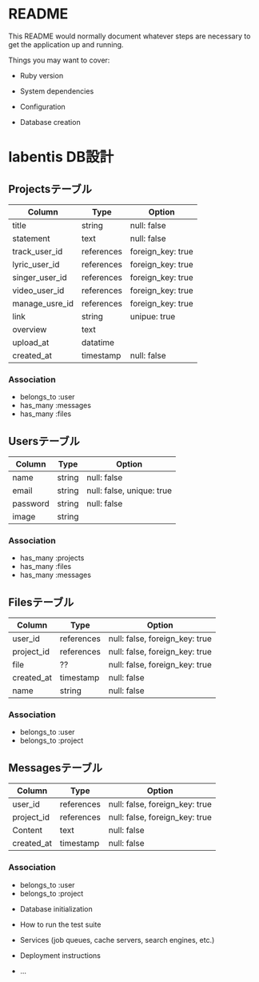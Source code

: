# README

This README would normally document whatever steps are necessary to get the
application up and running.

Things you may want to cover:

* Ruby version

* System dependencies

* Configuration

* Database creation
# labentis DB設計
## Projectsテーブル
|Column        |Type      |Option                   |
|--------------|----------|-------------------------|
|title         |string    |null: false              |
|statement     |text      |null: false              |
|track_user_id |references|foreign_key: true        |
|lyric_user_id |references|foreign_key: true        |
|singer_user_id|references|foreign_key: true        |
|video_user_id |references|foreign_key: true        |
|manage_usre_id|references|foreign_key: true        |
|link          |string    |unipue: true             |
|overview      |text      |                         |
|upload_at     |datatime  |                         |
|created_at    |timestamp |null: false              |

### Association
 - belongs_to :user
 - has_many   :messages
 - has_many   :files

## Usersテーブル
|Column  |Type  |Option                   |
|--------|------|-------------------------|
|name    |string|null: false              |
|email   |string|null: false, unique: true|
|password|string|null: false              |
|image   |string|                         |

### Association
 - has_many   :projects
 - has_many   :files
 - has_many   :messages

## Filesテーブル
|Column    |Type      |Option                        |
|----------|----------|------------------------------|
|user_id   |references|null: false, foreign_key: true|
|project_id|references|null: false, foreign_key: true|
|file      |??        |null: false, foreign_key: true|
|created_at|timestamp |null: false                   |
|name      |string    |null: false                   |

### Association
 - belongs_to :user
 - belongs_to :project

## Messagesテーブル
|Column    |Type      |Option                        |
|----------|----------|------------------------------|
|user_id   |references|null: false, foreign_key: true|
|project_id|references|null: false, foreign_key: true|
|Content   |text      |null: false                   |
|created_at|timestamp |null: false                   |

### Association
 - belongs_to :user
 - belongs_to :project

* Database initialization

* How to run the test suite

* Services (job queues, cache servers, search engines, etc.)

* Deployment instructions

* ...
